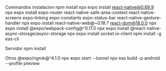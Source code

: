 
Commandos instalacion
npm install
npx expo install react-native@0.69.9
npx expo install expo-router react-native-safe-area-context react-native-screens expo-linking expo-constants expo-status-bar react-native-gesture-handler
npx expo install react-native-web@~0.18.7 react-dom@18.0.0
npx expo install @expo/webpack-config@^0.17.0
npx expo install @react-native-async-storage/async-storage
npx expo install socket.io-client
npm install -g eas-cli

Servidor
npm install

Otros
@expo/ngrok@^4.1.0
npx expo start --tunnel
npx eas build -p android --profile preview